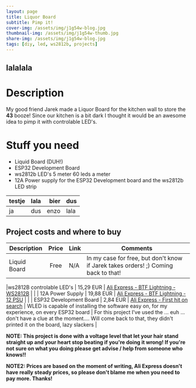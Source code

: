 ```yaml
---
layout: page
title: Liquor Board
subtitle: Pimp it!
cover-img: /assets/img/j1g54w-blog.jpg
thumbnail-img: /assets/img/j1g54w-thumb.jpg
share-img: /assets/img/j1g54w-blog.jpg
tags: [diy, led, ws2812b, projects]
---
```


## lalalala
# Description
My good friend Jarek made a Liquor Board for the kitchen wall to store the **43** booze! Since our kitchen is a bit dark
I thought it would be an awesome idea to pimp it with controlable LED's.

# Stuff you need
- Liquid Board (DUH!)
- ESP32 Development Board
- ws2812b LED's 5 meter 60 leds a meter
- 12A Power supply for the ESP32 Development board and the ws2812b LED strip

| testje | lala | bier | dus  |
|---     |:---  |  ---:|------|
| ja     | dus  | enzo | lala | 

## Project costs and where to buy

| Description  | Price | Link | Comments                                                                           |
|---           |:-----:|---   |---                                                                                 |
| Liquid Board | Free  | N/A  | In my case for free, but don't know if Jarek takes orders! ;) Coming back to that! |


|ws2812B controlable LED's | 15,29 EUR | [Ali Express - BTF Lightning -
WS2812B](https://nl.aliexpress.com/item/2036819167.html?spm=a2g0o.productlist.0.0.311d3c1enKd5Uo&algo_pvid=546a52a8-ad19-42c7-b6e1-e2ed9cca47e1&algo_exp_id=546a52a8-ad19-42c7-b6e1-e2ed9cca47e1-0&pdp_ext_f=%7B%22sku_id%22%3A%2212000026548380060%22%7D&pdp_npi=2%40dis%21EUR%216.11%214.58%21%21%21%21%21%402132e47f16656061438095791e9134%2112000026548380060%21sea&curPageLogUid=hie3XctiMwDt)
| |
| 12A Power Supply | 19,88 EUR | [Ali Express - BTF Lightning - 12 PSU](https://nl.aliexpress.com/item/32670505021.html?spm=a2g0o.store_pc_groupList.8148356.1.3b2178caLf1m6u&pdp_npi=2%40dis%21EUR%21%E2%82%AC%205%2C38%21%E2%82%AC%204%2C04%21%21%21%21%21%402100bdd716656066527127741e134a%2167475760392%21sh)
| |
| ESP32 Development Board | 2,84 EUR | [Ali Express - First hit on search](https://nl.aliexpress.com/item/1005001929935550.html?spm=a2g0o.productlist.0.0.c4923390VdPVFb&algo_pvid=cad46e82-4b3b-4f02-a868-06faf93b795d&algo_exp_id=cad46e82-4b3b-4f02-a868-06faf93b795d-0&pdp_ext_f=%7B%22sku_id%22%3A%2212000028798834506%22%7D&pdp_npi=2%40dis%21EUR%213.95%212.84%21%21%210.89%21%21%402100bddb16656073936095922e99a8%2112000028798834506%21sea&curPageLogUid=oLf0UUYqdh5P)
| WLED is capable of installing the software easy on, for my experience, on every ESP32 board | For this project I've
used the ... euh ... don't have a clue at the moment.... Will come back to that, they didn't printed it on the board,
lazy slackers |

__NOTE: This project is done with a voltage level that let your hair stand straight up and your heart stop beating if
you're doing it wrong! If you're not sure on what you doing please get advise / help from someone who knows!!__

__NOTE2: Prices are based on the moment of writing, Ali Express doesn't have really steady prices, so please don't blame
me when you need to pay more. Thanks!__


